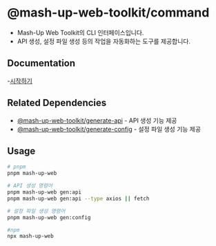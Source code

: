 # @mash-up-web-toolkit/command

- Mash-Up Web Toolkit의 CLI 인터페이스입니다.
- API 생성, 설정 파일 생성 등의 작업을 자동화하는 도구를 제공합니다.

## Documentation

-[시작하기](https://mash-up-web-toolkit-docs.vercel.app/docs/category/installation)

## Related Dependencies

- [@mash-up-web-toolkit/generate-api](https://www.npmjs.com/package/@mash-up-web-toolkit/generate-api) - API 생성 기능 제공
- [@mash-up-web-toolkit/generate-config](https://www.npmjs.com/package/@mash-up-web-toolkit/generate-config) - 설정 파일 생성 기능 제공

## Usage

```bash
# pnpm
pnpm mash-up-web

# API 생성 명령어
pnpm mash-up-web gen:api
pnpm mash-up-web gen:api --type axios || fetch

# 설정 파일 생성 명령어
pnpm mash-up-web gen:config

#npm
npx mash-up-web


```
